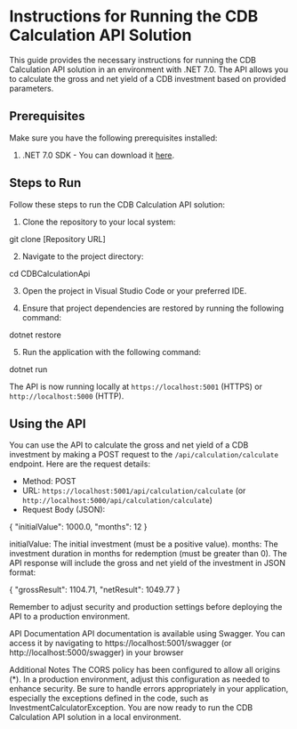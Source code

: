 # Instructions for Running the CDB Calculation API Solution

This guide provides the necessary instructions for running the CDB Calculation API solution in an environment with .NET 7.0. The API allows you to calculate the gross and net yield of a CDB investment based on provided parameters.

## Prerequisites

Make sure you have the following prerequisites installed:

1. .NET 7.0 SDK - You can download it [here](https://dotnet.microsoft.com/download/dotnet/7.0).

## Steps to Run

Follow these steps to run the CDB Calculation API solution:

1. Clone the repository to your local system:

git clone [Repository URL]

2. Navigate to the project directory:

cd CDBCalculationApi

3. Open the project in Visual Studio Code or your preferred IDE.

4. Ensure that project dependencies are restored by running the following command:

dotnet restore

5. Run the application with the following command:

dotnet run

The API is now running locally at `https://localhost:5001` (HTTPS) or `http://localhost:5000` (HTTP).

## Using the API

You can use the API to calculate the gross and net yield of a CDB investment by making a POST request to the `/api/calculation/calculate` endpoint. Here are the request details:

- Method: POST
- URL: `https://localhost:5001/api/calculation/calculate` (or `http://localhost:5000/api/calculation/calculate`)
- Request Body (JSON):

{
"initialValue": 1000.0,
"months": 12
}

initialValue: The initial investment (must be a positive value).
months: The investment duration in months for redemption (must be greater than 0).
The API response will include the gross and net yield of the investment in JSON format:

{
  "grossResult": 1104.71,
  "netResult": 1049.77
}

Remember to adjust security and production settings before deploying the API to a production environment.

API Documentation
API documentation is available using Swagger. You can access it by navigating to https://localhost:5001/swagger (or http://localhost:5000/swagger) in your browser

Additional Notes
The CORS policy has been configured to allow all origins (*). In a production environment, adjust this configuration as needed to enhance security.
Be sure to handle errors appropriately in your application, especially the exceptions defined in the code, such as InvestmentCalculatorException.
You are now ready to run the CDB Calculation API solution in a local environment.
